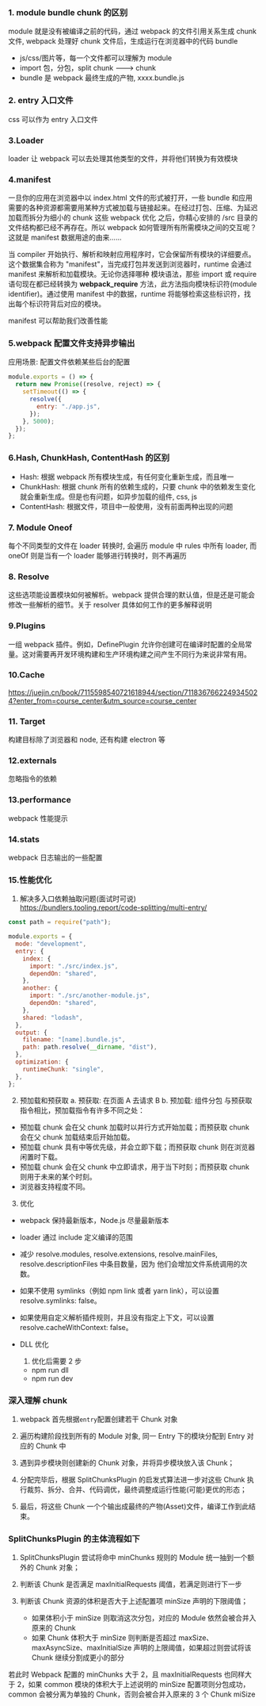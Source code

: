 ### 1. module bundle chunk 的区别

module 就是没有被编译之前的代码，通过 webpack 的文件引用关系生成 chunk 文件, webpack 处理好 chunk 文件后，生成运行在浏览器中的代码 bundle

- js/css/图片等，每一个文件都可以理解为 module
- import 包，分包，split chunk ---> chunk
- bundle 是 webpack 最终生成的产物, xxxx.bundle.js

### 2. entry 入口文件

css 可以作为 entry 入口文件

### 3.Loader

loader 让 webpack 可以去处理其他类型的文件，并将他们转换为有效模块

### 4.manifest

一旦你的应用在浏览器中以 index.html 文件的形式被打开，一些 bundle 和应用需要的各种资源都需要用某种方式被加载与链接起来。在经过打包、压缩、为延迟加载而拆分为细小的 chunk 这些 webpack 优化 之后，你精心安排的 /src 目录的文件结构都已经不再存在。所以 webpack 如何管理所有所需模块之间的交互呢？这就是 manifest 数据用途的由来……

当 compiler 开始执行、解析和映射应用程序时，它会保留所有模块的详细要点。这个数据集合称为 "manifest"，当完成打包并发送到浏览器时，runtime 会通过 manifest 来解析和加载模块。无论你选择哪种 模块语法，那些 import 或 require 语句现在都已经转换为 **webpack_require** 方法，此方法指向模块标识符(module identifier)。通过使用 manifest 中的数据，runtime 将能够检索这些标识符，找出每个标识符背后对应的模块。

manifest 可以帮助我们改善性能

### 5.webpack 配置文件支持异步输出

应用场景: 配置文件依赖某些后台的配置

```js
module.exports = () => {
  return new Promise((resolve, reject) => {
    setTimeout(() => {
      resolve({
        entry: "./app.js",
      });
    }, 5000);
  });
};
```

### 6.Hash, ChunkHash, ContentHash 的区别

- Hash: 根据 webpack 所有模块生成，有任何变化重新生成，而且唯一
- ChunkHash: 根据 chunk 所有的依赖生成的，只要 chunk 中的依赖发生变化就会重新生成。但是也有问题，如异步加载的组件, css, js
- ContentHash: 根据文件，项目中一般使用，没有前面两种出现的问题

### 7. Module Oneof

每个不同类型的文件在 loader 转换时, 会遍历 module 中 rules 中所有 loader,
而 oneOf 则是当有一个 loader 能够进行转换时，则不再遍历

### 8. Resolve

这些选项能设置模块如何被解析。webpack 提供合理的默认值，但是还是可能会修改一些解析的细节。关于 resolver 具体如何工作的更多解释说明

### 9.Plugins

一组 webpack 插件。例如，DefinePlugin 允许你创建可在编译时配置的全局常量。这对需要再开发环境构建和生产环境构建之间产生不同行为来说非常有用。

### 10.Cache

https://juejin.cn/book/7115598540721618944/section/7118367662249345024?enter_from=course_center&utm_source=course_center

### 11. Target

构建目标除了浏览器和 node, 还有构建 electron 等

### 12.externals

忽略指令的依赖

### 13.performance

webpack 性能提示

### 14.stats

webpack 日志输出的一些配置

### 15.性能优化

1. 解决多入口依赖抽取问题(面试时可说)
   https://bundlers.tooling.report/code-splitting/multi-entry/

```js
const path = require("path");

module.exports = {
  mode: "development",
  entry: {
    index: {
      import: "./src/index.js",
      dependOn: "shared",
    },
    another: {
      import: "./src/another-module.js",
      dependOn: "shared",
    },
    shared: "lodash",
  },
  output: {
    filename: "[name].bundle.js",
    path: path.resolve(__dirname, "dist"),
  },
  optimization: {
    runtimeChunk: "single",
  },
};
```

2. 预加载和预获取
   a. 预获取: 在页面 A 去请求 B
   b. 预加载: 组件分包
   与预获取指令相比，预加载指令有许多不同之处：

- 预加载 chunk 会在父 chunk 加载时以并行方式开始加载；而预获取 chunk 会在父 chunk 加载结束后开始加载。
- 预加载 chunk 具有中等优先级，并会立即下载；而预获取 chunk 则在浏览器闲置时下载。
- 预加载 chunk 会在父 chunk 中立即请求，用于当下时刻；而预获取 chunk 则用于未来的某个时刻。
- 浏览器支持程度不同。

3. 优化

- webpack 保持最新版本，Node.js 尽量最新版本
- loader 通过 include 定义编译的范围
- 减少 resolve.modules, resolve.extensions, resolve.mainFiles, resolve.descriptionFiles 中条目数量，因为 他们会增加文件系统调用的次数。
- 如果不使用 symlinks（例如 npm link 或者 yarn link），可以设置 resolve.symlinks: false。
- 如果使用自定义解析插件规则，并且没有指定上下文，可以设置 resolve.cacheWithContext: false。

- DLL 优化
  1. 优化后需要 2 步
  - npm run dll
  - npm run dev

### 深入理解 chunk

1. webpack 首先根据`entry`配置创建若干 Chunk 对象

2. 遍历构建阶段找到所有的 Module 对象, 同一 Entry 下的模块分配到 Entry 对应的 Chunk 中

3. 遇到异步模块则创建新的 Chunk 对象，并将异步模块放入该 Chunk；

4. 分配完毕后，根据 SplitChunksPlugin 的启发式算法进一步对这些 Chunk 执行裁剪、拆分、合并、代码调优，最终调整成运行性能(可能)更优的形态；

5. 最后，将这些 Chunk 一个个输出成最终的产物(Asset)文件，编译工作到此结束。

### SplitChunksPlugin 的主体流程如下

1. SplitChunksPlugin 尝试将命中 minChunks 规则的 Module 统一抽到一个额外的 Chunk 对象；

2. 判断该 Chunk 是否满足 maxInitialRequests 阈值，若满足则进行下一步

3. 判断该 Chunk 资源的体积是否大于上述配置项 minSize 声明的下限阈值；
   - 如果体积小于 minSize 则取消这次分包，对应的 Module 依然会被合并入原来的 Chunk
   - 如果 Chunk 体积大于 minSize 则判断是否超过 maxSize、maxAsyncSize、maxInitialSize 声明的上限阈值，如果超过则尝试将该 Chunk 继续分割成更小的部分

若此时 Webpack 配置的 minChunks 大于 2，且 maxInitialRequests 也同样大于 2，如果 common 模块的体积大于上述说明的 minSize 配置项则分包成功，common 会被分离为单独的 Chunk，否则会被合并入原来的 3 个 Chunk
miSize
